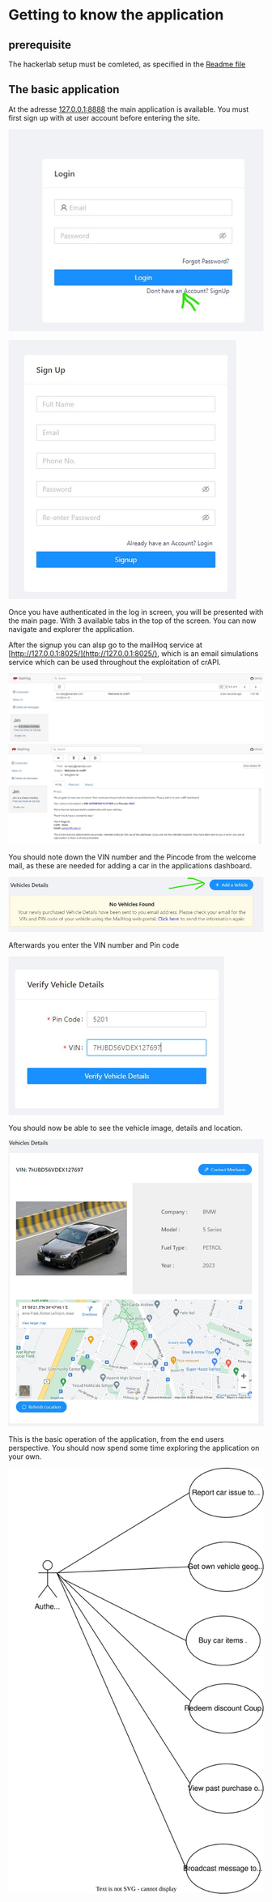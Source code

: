 # Getting to know the application

## prerequisite
The hackerlab setup must be comleted, as specified in the [Readme file](../README.md)

## The basic application
At the adresse [127.0.0.1:8888](http://127.0.0.1:8888/login) the main application is available.
You must first sign up with at user account before entering the site.  
  
![Authenticate](../images/crAPI/LoginScreen.jpg)
  
![Signup](../images/crAPI/Signup.jpg)

Once you have authenticated in the log in screen, you will be presented with the
main page. With 3 available tabs in the top of the screen. You can now navigate and
explorer the application.  

After the signup you can alsp go to the mailHoq service at [http://127.0.0.1:8025/](http://127.0.0.1:8025/),
which is an email simulations service which can be used throughout the exploitation of crAPI.  
  
![MailHoq](../images/crAPI/MailHoqService.jpg)  
![MailHoq inbox](../images/crAPI/MailHoqWelcomeMail.jpg)  

You should note down the VIN number and the Pincode from the welcome mail, as these are needed
for adding a car in the applications dashboard.  
  
![Add vehicle](../images/crAPI/DashboardAddVehicle.jpg)  
  

Afterwards you enter the VIN number and Pin code
  
![Enter VIN and Pin code](../images/crAPI/AddVehicle.jpg)  
  
You should now be able to see the vehicle image, details and location.  
  
![Vehicle info](../images/crAPI/VehicleInfo.jpg)  

This is the basic operation of the application, from the end users perspective.
You should now spend some time exploring the application on your own.

![General use case](./Images/crAPI_Use_Case_Diagram.drawio.svg)
